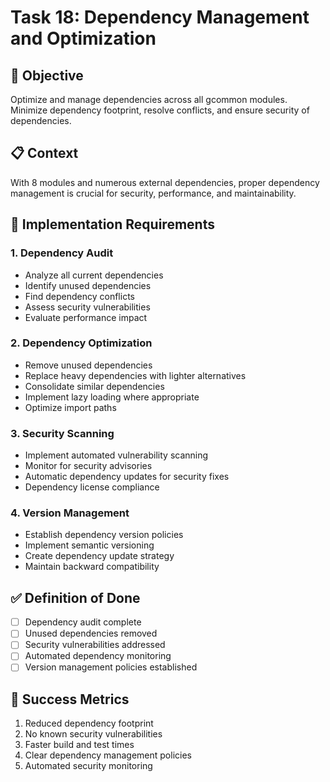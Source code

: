 <!-- file: tasks/18-dependency-management.md -->
<!-- version: 1.0.0 -->
<!-- guid: t8u8v8w8-r8s8-1t1u-5p5q-890123456rst -->

# Task 18: Dependency Management and Optimization

## 🎯 Objective

Optimize and manage dependencies across all gcommon modules. Minimize dependency
footprint, resolve conflicts, and ensure security of dependencies.

## 📋 Context

With 8 modules and numerous external dependencies, proper dependency management
is crucial for security, performance, and maintainability.

## 🔧 Implementation Requirements

### 1. Dependency Audit

- Analyze all current dependencies
- Identify unused dependencies
- Find dependency conflicts
- Assess security vulnerabilities
- Evaluate performance impact

### 2. Dependency Optimization

- Remove unused dependencies
- Replace heavy dependencies with lighter alternatives
- Consolidate similar dependencies
- Implement lazy loading where appropriate
- Optimize import paths

### 3. Security Scanning

- Implement automated vulnerability scanning
- Monitor for security advisories
- Automatic dependency updates for security fixes
- Dependency license compliance

### 4. Version Management

- Establish dependency version policies
- Implement semantic versioning
- Create dependency update strategy
- Maintain backward compatibility

## ✅ Definition of Done

- [ ] Dependency audit complete
- [ ] Unused dependencies removed
- [ ] Security vulnerabilities addressed
- [ ] Automated dependency monitoring
- [ ] Version management policies established

## 🎯 Success Metrics

1. Reduced dependency footprint
2. No known security vulnerabilities
3. Faster build and test times
4. Clear dependency management policies
5. Automated security monitoring

